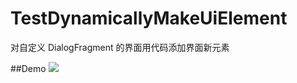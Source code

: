 # TestDynamicallyMakeUiElement
对自定义 DialogFragment 的界面用代码添加界面新元素

##Demo
![](https://github.com/wzhnsc/TestDynamicallyMakeUiElement/blob/master/gif/show.gif)
